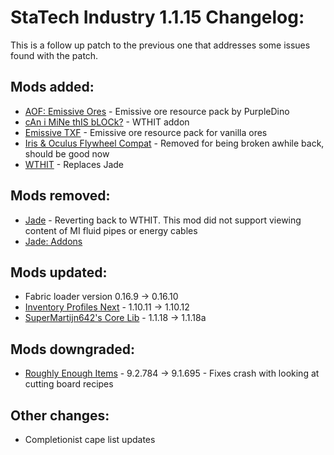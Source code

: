 # StaTech Industry 1.1.15 Changelog:
This is a follow up patch to the previous one that addresses some issues found with the patch.

## Mods added:
- [AOF: Emissive Ores](https://www.curseforge.com/minecraft/texture-packs/all-of-fabric-emissive-ores) - Emissive ore resource pack by PurpleDino
- [cAn i MiNe thIS bLOCk?](https://www.curseforge.com/minecraft/mc-mods/can-i-mine-this-block) - WTHIT addon
- [Emissive TXF](https://www.curseforge.com/minecraft/texture-packs/emissive-txf) - Emissive ore resource pack for vanilla ores
- [Iris & Oculus Flywheel Compat](https://www.curseforge.com/minecraft/mc-mods/iris-flywheel-compat) - Removed for being broken awhile back, should be good now
- [WTHIT](https://www.curseforge.com/minecraft/mc-mods/wthit) - Replaces Jade

## Mods removed:
- [Jade](https://www.curseforge.com/minecraft/mc-mods/jade) - Reverting back to WTHIT. This mod did not support viewing content of MI fluid pipes or energy cables
- [Jade: Addons](https://www.curseforge.com/minecraft/mc-mods/jade-addons-fabric)

## Mods updated:
- Fabric loader version 0.16.9 -> 0.16.10
- [Inventory Profiles Next](https://www.curseforge.com/minecraft/mc-mods/inventory-profiles-next) - 1.10.11 -> 1.10.12
- [SuperMartijn642's Core Lib](https://www.curseforge.com/minecraft/mc-mods/supermartijn642s-core-lib) - 1.1.18 -> 1.1.18a

## Mods downgraded:
- [Roughly Enough Items](https://www.curseforge.com/minecraft/mc-mods/roughly-enough-items) - 9.2.784 -> 9.1.695 - Fixes crash with looking at cutting board recipes

## Other changes:
- Completionist cape list updates
